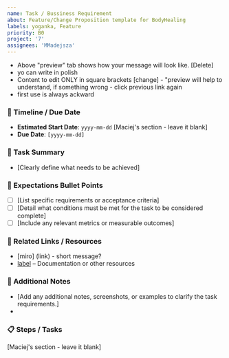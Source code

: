 ```yaml
---
name: Task / Bussiness Requirement
about: Feature/Change Proposition template for BodyHealing
labels: yoganka, Feature
priority: B0
project: '7'
assignees: 'MMadejsza'
---
```

- Above "preview" tab shows how your message will look like. [Delete]
- yo can write in polish
- Content to edit ONLY in square brackets [change] - "preview will help to understand, if something wrong - click previous link again
- first use is always ackward

### 📆 Timeline / Due Date
- **Estimated Start Date**: `yyyy-mm-dd` [Maciej's section - leave it blank]
- **Due Date**: `[yyyy-mm-dd]`
  
### 📝 Task Summary
- [Clearly define what needs to be achieved]

### 📌 Expectations Bullet Points
- [ ] [List specific requirements or acceptance criteria]
- [ ] [Detail what conditions must be met for the task to be considered complete]
- [ ] [Include any relevant metrics or measurable outcomes]

### 🔗 Related Links / Resources
- [miro] (link) - short message?
- [label](link-content) – Documentation or other resources

### 📂 Additional Notes
- [Add any additional notes, screenshots, or examples to clarify the task requirements.]
- 
### 📋 Steps / Tasks
[Maciej's section - leave it blank]

